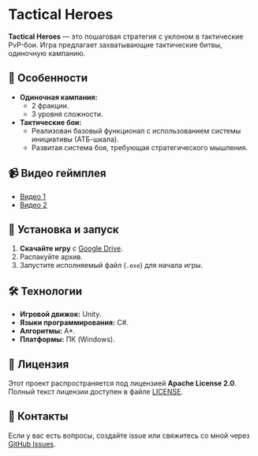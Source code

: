 # Tactical Heroes

**Tactical Heroes** — это пошаговая стратегия с уклоном в тактические PvP-бои. Игра предлагает захватывающие тактические битвы, одиночную кампанию.

## 🌟 Особенности

- **Одиночная кампания:**
  - 2 фракции.
  - 3 уровня сложности.
- **Тактические бои:**
  - Реализован базовый функционал с использованием системы инициативы (АТБ-шкала).
  - Развитая система боя, требующая стратегического мышления.

## 📹 Видео геймплея

- [Видео 1](https://youtu.be/YrcsOMFaCbk?si=K_UKX9B14MYV5fNb)  
- [Видео 2](https://youtu.be/7O18442ksAA?si=okSnQEDLyly1XHX1)

## 🚀 Установка и запуск

1. **Скачайте игру** с [Google Drive](https://drive.google.com/drive/folders/1FBbn_Ic894Zunu3AImkq6erbq3O-JtcB?usp=sharing).
2. Распакуйте архив.
3. Запустите исполняемый файл (`.exe`) для начала игры.

## 🛠️ Технологии

- **Игровой движок:** Unity.
- **Языки программирования:** C#.
- **Алгоритмы:** A*.
- **Платформы:** ПК (Windows).

## 📜 Лицензия

Этот проект распространяется под лицензией **Apache License 2.0**.  
Полный текст лицензии доступен в файле [LICENSE](LICENSE).

## 📧 Контакты

Если у вас есть вопросы, создайте issue или свяжитесь со мной через [GitHub Issues](https://github.com/PANiXiDA/Unity-Game/issues).
